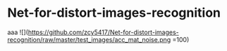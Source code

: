 # Net-for-distort-images-recognition
aaa ![](https://github.com/zcy5417/Net-for-distort-images-recognition/raw/master/test_images/acc_mat_noise.png =100)  
